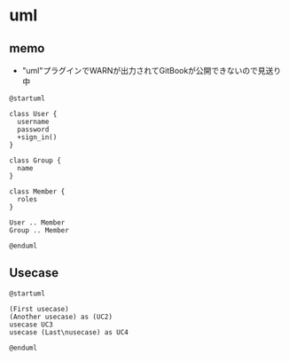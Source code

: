 # uml

## memo

* "uml"プラグインでWARNが出力されてGitBookが公開できないので見送り中

```uml
@startuml

class User {
  username
  password
  +sign_in()
}

class Group {
  name
}

class Member {
  roles
}

User .. Member
Group .. Member

@enduml
```

## Usecase

```uml
@startuml

(First usecase)
(Another usecase) as (UC2)  
usecase UC3
usecase (Last\nusecase) as UC4

@enduml
```
